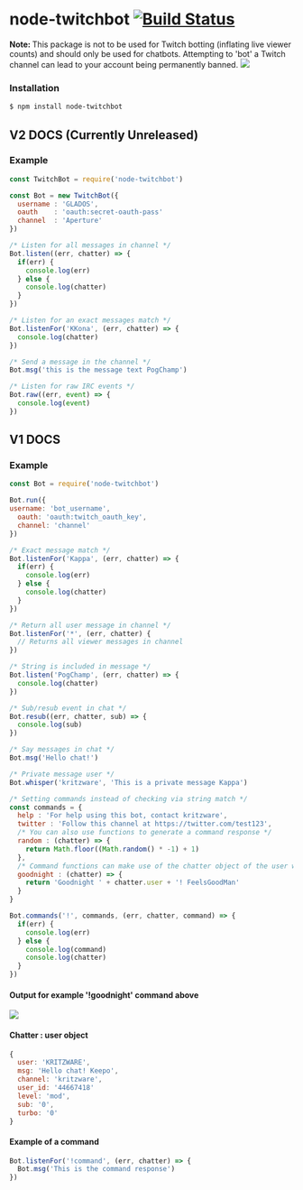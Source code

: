 # node-twitchbot [![Build Status](https://travis-ci.org/kritzware/node-twitchbot.svg?branch=master)](https://travis-ci.org/kritzware/node-twitchbot)

<b>Note: </b> This package is not to be used for Twitch botting (inflating live viewer counts) and should only be used for chatbots. Attempting to 'bot' a Twitch channel can lead to your account being permanently banned. ![](https://static-cdn.jtvnw.net/emoticons/v1/91/1.0)

### Installation
```bash
$ npm install node-twitchbot
```

## V2 DOCS (Currently Unreleased)
### Example
```javascript
const TwitchBot = require('node-twitchbot')

const Bot = new TwitchBot({
  username : 'GLADOS',
  oauth    : 'oauth:secret-oauth-pass'
  channel  : 'Aperture'
})

/* Listen for all messages in channel */
Bot.listen((err, chatter) => {
  if(err) {
    console.log(err)
  } else {
    console.log(chatter)
  }
})

/* Listen for an exact messages match */
Bot.listenFor('KKona', (err, chatter) => {
  console.log(chatter)
})

/* Send a message in the channel */
Bot.msg('this is the message text PogChamp')

/* Listen for raw IRC events */
Bot.raw((err, event) => {
  console.log(event)
})
```

## V1 DOCS
### Example
```javascript
const Bot = require('node-twitchbot')

Bot.run({
username: 'bot_username',
  oauth: 'oauth:twitch_oauth_key',
  channel: 'channel'
})

/* Exact message match */
Bot.listenFor('Kappa', (err, chatter) => {
  if(err) {
    console.log(err)
  } else {
    console.log(chatter)
  }
})

/* Return all user message in channel */
Bot.listenFor('*', (err, chatter) {
  // Returns all viewer messages in channel
})

/* String is included in message */
Bot.listen('PogChamp', (err, chatter) => {
  console.log(chatter)
})

/* Sub/resub event in chat */
Bot.resub((err, chatter, sub) => {
  console.log(sub)
})

/* Say messages in chat */
Bot.msg('Hello chat!')

/* Private message user */
Bot.whisper('kritzware', 'This is a private message Kappa')

/* Setting commands instead of checking via string match */
const commands = {
  help : 'For help using this bot, contact kritzware',
  twitter : 'Follow this channel at https://twitter.com/test123',
  /* You can also use functions to generate a command response */
  random : (chatter) => {
    return Math.floor((Math.random() * -1) + 1)
  },
  /* Command functions can make use of the chatter object of the user who executed the command */
  goodnight : (chatter) => {
    return 'Goodnight ' + chatter.user + '! FeelsGoodMan'
  }
}

Bot.commands('!', commands, (err, chatter, command) => {
  if(err) {
    console.log(err)
  } else {
    console.log(command)
    console.log(chatter)
  }
})
```

#### Output for example '!goodnight' command above
![](http://i.imgur.com/buPqiaK.gif)

#### Chatter : user object
```javascript
{
  user: 'KRITZWARE',
  msg: 'Hello chat! Keepo',
  channel: 'kritzware',
  user_id: '44667418'
  level: 'mod',
  sub: '0',
  turbo: '0'
}
```
#### Example of a command
```javascript
Bot.listenFor('!command', (err, chatter) => {
  Bot.msg('This is the command response')
})
```
